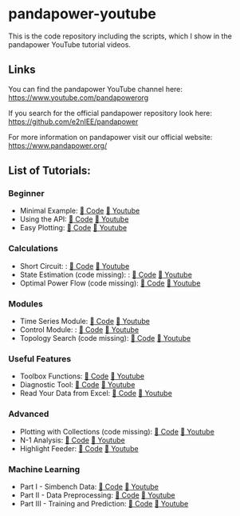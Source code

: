 # pandapower-youtube
This is the code repository including the scripts, which I show in the pandapower YouTube tutorial videos.

## Links
You can find the pandapower YouTube channel here: https://www.youtube.com/pandapowerorg

If you search for the official pandapower repository look here:
https://github.com/e2nIEE/pandapower

For more information on pandapower visit our official website: https://www.pandapower.org/

## List of Tutorials:
 
### Beginner
* Minimal Example: [:page_facing_up: Code](scripts/simple_minmal_example.py) [:movie_camera: Youtube](https://www.youtube.com/watch?v=9qbrt_uPkJw)
* Using the API: [:page_facing_up: Code](scripts/simple_api.py) [:movie_camera: Youtube](https://www.youtube.com/watch?v=HBOppPlgp3Y)
* Easy Plotting: [:page_facing_up: Code](scripts/simple_plotting.py) [:movie_camera: Youtube](https://www.youtube.com/watch?v=O99JNoUytAc)

### Calculations
* Short Circuit: : [:page_facing_up: Code](scripts/short_circuit.py) [:movie_camera: Youtube](https://www.youtube.com/watch?v=66SSDhSNV7k)
* State Estimation (code missing): : [:page_facing_up: Code](scripts/state_estimation.py) [:movie_camera: Youtube](https://www.youtube.com/watch?v=p8re_RzmlbU)
* Optimal Power Flow (code missing): [:page_facing_up: Code](scripts/simple_opf.py) [:movie_camera: Youtube](https://www.youtube.com/watch?v=-NZHOlRYuzM)

### Modules
* Time Series Module: [:page_facing_up: Code](scripts/simple_time_series.py) [:movie_camera: Youtube](https://www.youtube.com/watch?v=sAHoJbfLhas)
* Control Module: : [:page_facing_up: Code](scripts/control_module.py) [:movie_camera: Youtube](https://www.youtube.com/watch?v=yEIsUHyTY04)
* Topology Search (code missing): [:page_facing_up: Code](scripts/topology_search.py) [:movie_camera: Youtube](https://www.youtube.com/watch?v=ubpHrrMA63A)

### Useful Features
* Toolbox Functions: [:page_facing_up: Code](scripts/toolbox.py) [:movie_camera: Youtube](https://www.youtube.com/watch?v=O74yw1FmmsM)
* Diagnostic Tool: [:page_facing_up: Code](scripts/pp_diagnostic.py) [:movie_camera: Youtube](https://www.youtube.com/watch?v=EA2pytl3MKg)
* Read Your Data from Excel: [:page_facing_up: Code](scripts/read_data_excel.py) [:movie_camera: Youtube](https://www.youtube.com/watch?v=QeOrLzb9T8o)

### Advanced
* Plotting with Collections (code missing): [:page_facing_up: Code](scripts/advanced_plotting.py) [:movie_camera: Youtube](https://www.youtube.com/watch?v=4LQLZQWPaPM)
* N-1 Analysis: [:page_facing_up: Code](scripts/n_1_analysis.py) [:movie_camera: Youtube](https://www.youtube.com/watch?v=mjlSx-MYmY4)
* Highlight Feeder: [:page_facing_up: Code](scripts/feeder_buses.py) [:movie_camera: Youtube](https://www.youtube.com/watch?v=QYDp_-TX7C4)

### Machine Learning
* Part I - Simbench Data: [:page_facing_up: Code](scripts/machine_learning_tutorial/0_simbench_ts.py) [:movie_camera: Youtube](https://www.youtube.com/watch?v=kHbAMoCv-d4)
* Part II - Data Preprocessing: [:page_facing_up: Code](scripts/machine_learning_tutorial/1_ann_data.py) [:movie_camera: Youtube](https://www.youtube.com/watch?v=RBY03lV_gE4)
* Part III - Training and Prediction: [:page_facing_up: Code](scripts/machine_learning_tutorial/2_ann_prediction.py) [:movie_camera: Youtube](https://www.youtube.com/watch?v=OSnW_AE1nFY)




 
